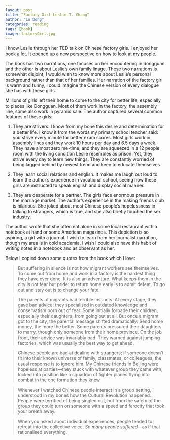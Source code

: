 ```yaml
---
layout: post
title: “Factory Girl—Leslie T. Chang”
author: "Lu Dong"
categories: reading
tags: [book]
image: factoryGirl.jpg
---
```


I know Leslie through her TED talk on Chinese factory girls. I enjoyed her book a lot. It opened up a new perspective on how to look at my people. 

The book has two narrations, one focuses on her encountering in dongguan and the other is about Leslie’s own family linage. These two narrations is somewhat disjoint, I would wish to know more about Leslie’s personal background rather than that of her families. Her narration of the factory girl is warm and funny, I could imagine the Chinese version of every dialogue she has with these girls. 

Millions of girls left their home to come to the city for better life, especially to places like Dongguan. Most of them work in the factory, the assembly line, some also work in pyramid sale. The author captured several common features of these girls: 

1) They are strivers. I know from my bone this desire and determination for a better life. I know it from the words my primary school teacher said: you strive every minute for better exam scores. Most girls work in assembly lines and they work 10 hours per day and 6.5 days a week. They have almost zero me-time, and they are squeezed in a 12 people room with the living condition Leslie resembles as prison. Yet, they strive every day to learn new things. They are constantly worried of being lagged behind by newest trend and keen to educate themselves. 

2) They learn social relations and english. It makes me laugh out loud to learn the author’s experience in vocational school, seeing how these girls are instructed to speak english and display social manner. 

3) They are desperate for a partner. The girls face enormous pressure in the marriage market. The author’s experience in the making friends club is hilarious. She joked about most Chinese people’s hopelessness in talking to strangers, which is true, and she also briefly touched the sex industry. 

The author wrote that she often eat alone in some local restaurant with a notebook at hand or some American magazines. This depiction is so aspiring, a girl with a journal. I wish to learn from her journalist narration, though my area is in cold academia. I wish I could also have this habit of writing notes in a notebook and as observant as her. 

Below I copied down some quotes from the book which I love:

> But suffering in silence is not how migrant workers see themselves. To come out from home and work in a factory is the hardest thing they have ever done. It is also an adventure. What keeps them in the city is not fear but pride: to return home early is to admit defeat. To go out and stay out is to change your fate. 

> The parents of migrants had terrible instincts. At every stage, they gave bad advice; they specialised in outdated knowledge and conservatism born out of fear. Some initially forbade their children, especially their daughters, from going out at all. But once a migrant got to the city, the parental message shifted dramatically: Send home money, the more the better. Some parents pressured their daughters to marry, though only someone from their home province. On the job front, their advice was invariably bad: They warned against jumping factories, which was usually the best way to get ahead. 

> Chinese people are bad at dealing with strangers; if someone doesn’t fit into their known universe of family, classmates, or colleagues, the usual response is to ignore him. My Chinese friends in Beijing were hopeless at parties—they stuck with whatever group they came with, locked into position like a squadron of fighter planes flying into combat in the one formation they knew. 

> Whenever I watched Chinese people interact in a group setting, I understood in my bones how the Cultural Revolution happened. People were terrified of being singled out, but from the safety of the group they could turn on someone with a speed and ferocity that took your breath away. 

> When you asked about individual experiences, people tended to retreat into the collective voice. *So many people suffered*—as if that rationalised everything. 